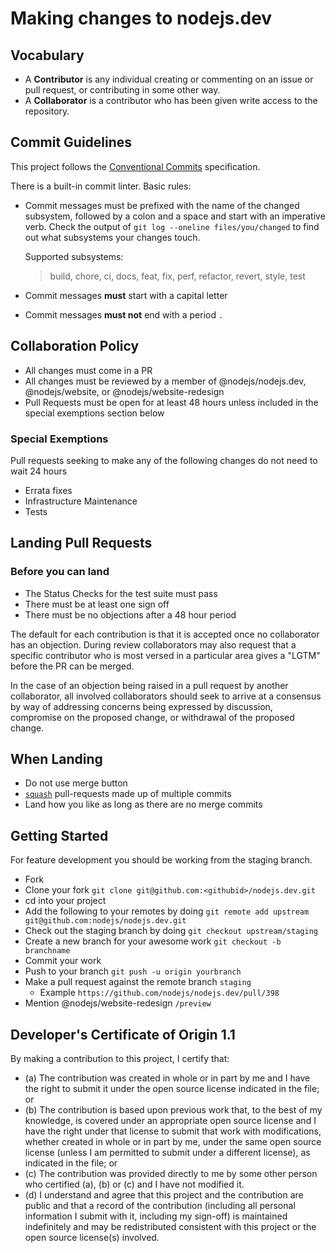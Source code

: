# Making changes to nodejs.dev

## Vocabulary

- A **Contributor** is any individual creating or commenting on an issue or pull request,
  or contributing in some other way.
- A **Collaborator** is a contributor who has been given write access to the repository.

## Commit Guidelines

This project follows the [Conventional Commits][] specification.

There is a built-in commit linter. Basic rules:

- Commit messages must be prefixed with the name of the changed subsystem, followed by a colon and a space and start with an imperative verb. Check the output of `git log --oneline files/you/changed` to find out what subsystems your changes touch.

  Supported subsystems:

  > build, chore, ci, docs, feat, fix, perf, refactor, revert, style, test

- Commit messages **must** start with a capital letter
- Commit messages **must not** end with a period `.`

## Collaboration Policy

- All changes must come in a PR
- All changes must be reviewed by a member of @nodejs/nodejs.dev,
  @nodejs/website, or @nodejs/website-redesign
- Pull Requests must be open for at least 48 hours unless included in the special exemptions section below

### Special Exemptions

Pull requests seeking to make any of the following changes do not need to wait 24 hours

- Errata fixes
- Infrastructure Maintenance
- Tests

## Landing Pull Requests

### Before you can land

- The Status Checks for the test suite must pass
- There must be at least one sign off
- There must be no objections after a 48 hour period

The default for each contribution is that it is accepted once no collaborator has an objection. During review collaborators may also request that a specific contributor who is most versed in a particular area gives a "LGTM" before the PR can be merged.

In the case of an objection being raised in a pull request by another collaborator, all involved collaborators should seek to arrive at a consensus by way of addressing concerns being expressed by discussion, compromise on the proposed change, or withdrawal of the proposed change.

## When Landing

- Do not use merge button
- [`squash`][] pull-requests made up of multiple commits
- Land how you like as long as there are no merge commits

## Getting Started

For feature development you should be working from the staging branch.

- Fork
- Clone your fork `git clone git@github.com:<githubid>/nodejs.dev.git`
- cd into your project
- Add the following to your remotes by doing `git remote add upstream git@github.com:nodejs/nodejs.dev.git`
- Check out the staging branch by doing `git checkout upstream/staging`
- Create a new branch for your awesome work `git checkout -b branchname`
- Commit your work
- Push to your branch `git push -u origin yourbranch`
- Make a pull request against the remote branch `staging`
  - Example `https://github.com/nodejs/nodejs.dev/pull/398`
- Mention @nodejs/website-redesign `/preview`

## Developer's Certificate of Origin 1.1

By making a contribution to this project, I certify that:

- (a) The contribution was created in whole or in part by me and I have the right to
  submit it under the open source license indicated in the file; or
- (b) The contribution is based upon previous work that, to the best of my knowledge,
  is covered under an appropriate open source license and I have the right under that
  license to submit that work with modifications, whether created in whole or in part
  by me, under the same open source license (unless I am permitted to submit under a
  different license), as indicated in the file; or
- (c) The contribution was provided directly to me by some other person who certified
  (a), (b) or (c) and I have not modified it.
- (d) I understand and agree that this project and the contribution are public and that
  a record of the contribution (including all personal information I submit with it,
  including my sign-off) is maintained indefinitely and may be redistributed consistent
  with this project or the open source license(s) involved.

[conventional commits]: https://www.conventionalcommits.org/
[`squash`]: https://help.github.com/en/articles/about-pull-request-merges#squash-and-merge-your-pull-request-commits
